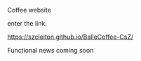 Coffee website

enter the link:

https://szcleiton.github.io/BalleCoffee-CsZ/

Functional news coming soon
